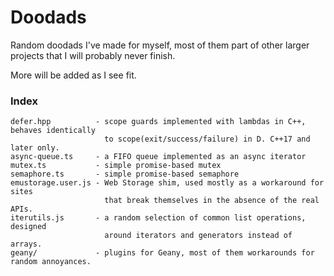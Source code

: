 Doodads
=======

Random doodads I've made for myself, most of them part of
other larger projects that I will probably never finish.

More will be added as I see fit.


### Index ###

```
defer.hpp          - scope guards implemented with lambdas in C++, behaves identically
                     to scope(exit/success/failure) in D. C++17 and later only.
async-queue.ts     - a FIFO queue implemented as an async iterator
mutex.ts           - simple promise-based mutex
semaphore.ts       - simple promise-based semaphore
emustorage.user.js - Web Storage shim, used mostly as a workaround for sites
                     that break themselves in the absence of the real APIs.
iterutils.js       - a random selection of common list operations, designed
                     around iterators and generators instead of arrays.
geany/             - plugins for Geany, most of them workarounds for random annoyances.
```
